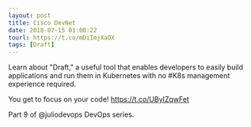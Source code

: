 ```yaml
---
layout: post
title: Cisco DevNet
date: 2018-07-15 01:00:22
tourl: https://t.co/mDiImjXaOX
tags: [Draft]
---
```

Learn about "Draft," a useful tool that enables developers to easily build applications and run them in Kubernetes with no #K8s management experience required. 

You get to focus on your code! https://t.co/UByIZqwFet

 Part 9 of @juliodevops DevOps series.